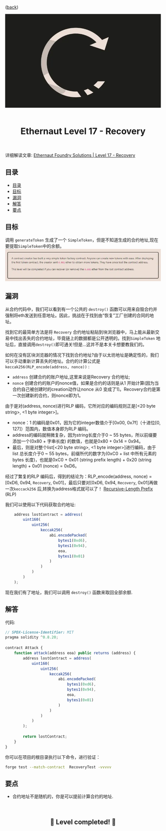 <div align="center">
<p align="left">(<a href="https://github.com/XuHugo/Ethernaut-Foundry-Solutions/tree/main/solutions">back</a>)</p>

<img src="../imgs/levels/17-recovery.webp" width="600px"/>
<br><br>
<h1><strong>Ethernaut Level 17 - Recovery</strong></h1>

</div>
<br>

详细解读文章: [Ethernaut Foundry Solutions | Level 17 - Recovery](https://blog.csdn.net/xq723310/)

## 目录

- [目录](#目录)
- [目标](#目标)
- [漏洞](#漏洞)
- [解答](#解答)
- [要点](#要点)

## 目标

调用 `generateToken` 生成了一个 `SimpleToken`，但是不知道生成的合约地址,现在要提取`SimpleToken`中的余额。
<img src="../imgs/requirements/17-recovery-requirements.webp" width="800px"/>

## 漏洞

从合约代码中，我们可以看到有一个公共的 `destroy()` 函数可以用来自毁合约并强制将eth发送到任意地址。因此，挑战在于找到由“恢复”工厂创建的合同的地址。

找到它的最简单方法是将 `Recovery` 合约地址粘贴到块浏览器中，马上能从最新交易中找出丢失的合约地址，毕竟链上的数据都是公开透明的。找到`SimpleToken` 地址后，直接调用`destroy()`即可通关!但是…这并不是本关卡想要教我们的。

如何在没有区块浏览器的情况下找到合约地址?由于以太坊地址是确定性的，我们可以手动重新计算丢失的地址。合约的计算公式是 `keccak256(RLP_encode(address, nonce))` :

- `address` 创建合约的账户地址,这里来说是Recovery 合约地址;
- `nonce` 创建合约的账户的nonce值，如果是合约的话则是从1 开始计算(因为当合约自己被创建时的creation动作让nonce 从0 变成了1)。Recovery合约是第一次创建新的合约，则nonce即为1。

由于是对(address, nonce)进行RLP 编码，它所对应的编码规则正是[<20 byte string>, <1 byte integer>]。

- nonce：1 的编码是0x01，因为它的integer数值介于[0x00, 0x7f]（十进位[0, 127]）范围内，数值本身即为RLP 编码。
- address的编码就稍微复杂，因为string长度介于0 ~ 55 bytes，所以前缀要添加一个(0x80 + 字串长度) 的数值，也就是0x80 + 0x14 = 0x94。
- 最后，则是对整个list[<20 byte string>, <1 byte integer>]进行编码，由于list 总长度介于0 ~ 55 bytes，前缀所代的数字为(0xC0 + list 中所有元素的bytes 长度)，也就是0xC0 + 0x01 (string prefix length) + 0x20 (string length) + 0x01 (nonce) = 0xD6。

经过了繁复的RLP 编码后，得到的结论为：RLP_encode(address, nonce) = [0xD6, 0x94, `Recovery`, 0x01]，最后只要对[0xD6, 0x94, `Recovery`, 0x01]再做一次`keccack256` 后,转换为address格式就可以了！
[Recursive-Length Prefix](https://ethereum.org/en/developers/docs/data-structures-and-encoding/rlp/) (RLP)

我们可以使用以下代码获取合约地址:

```javascript
    address lostContract = address(
        uint160(
            uint256(
                keccak256(
                    abi.encodePacked(
                        bytes1(0xd6),
                        bytes1(0x94),
                        eoa,
                        bytes1(0x01)
                    )
                )
            )
        )
    );
```

现在我们有了地址，我们可以调用 `destroy()` 函数来取回全部余额.

## 解答

代码:

```javascript
// SPDX-License-Identifier: MIT
pragma solidity ^0.8.20;

contract Attack {
    function attack(address eoa) public returns (address) {
        address lostContract = address(
            uint160(
                uint256(
                    keccak256(
                        abi.encodePacked(
                            bytes1(0xd6),
                            bytes1(0x94),
                            eoa,
                            bytes1(0x01)
                        )
                    )
                )
            )
        );

        return lostContract;
    }
}
```

你可以在项目的根目录执行以下命令，进行验证：

```bash
forge test --match-contract  RecoveryTest -vvvvv
```

## 要点

- 合约地址不是随机的，你是可以提前计算合约的地址.


<div align="center">
<br>
<h2>🎉 Level completed! 🎉</h2>
</div>
